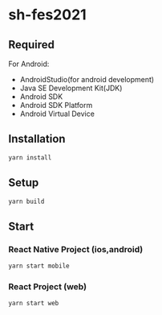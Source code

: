 # sh-fes2021

## Required

For Android:

* AndroidStudio(for android development)
* Java SE Development Kit(JDK)
* Android SDK
* Android SDK Platform
* Android Virtual Device

## Installation

```bash
yarn install
```

## Setup

```bash
yarn build
```

## Start

### React Native Project (ios,android)

```bash
yarn start mobile
```

### React Project (web)

```bash
yarn start web
```